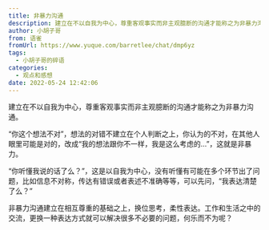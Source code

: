 ```yaml
---
title: 非暴力沟通
description: 建立在不以自我为中心，尊重客观事实而非主观臆断的沟通才能称之为非暴力沟通。“你这个想法不对”，想法的对错不建立在个人判断之上，你认为的不对，在其他人眼里可能是对的，改成“我的想法跟你不一样，我是这么考虑的…”，这就是非暴力。“你听懂我说的话了么？”，这是以自我为中心，没有听懂有可能在多个环节出...
author: 小胡子哥
from: 语雀
fromUrl: https://www.yuque.com/barretlee/chat/dmp6yz
tags:
  - 小胡子哥的碎语
categories:
  - 观点和感想
date: 2022-05-24 12:42:06
---
```


建立在不以自我为中心，尊重客观事实而非主观臆断的沟通才能称之为非暴力沟通。

“你这个想法不对”，想法的对错不建立在个人判断之上，你认为的不对，在其他人眼里可能是对的，改成“我的想法跟你不一样，我是这么考虑的…”，这就是非暴力。

“你听懂我说的话了么？”，这是以自我为中心，没有听懂有可能在多个环节出了问题，比如信息不对称，传达有错误或者表述不准确等等，可以先问，“我表达清楚了么？”

非暴力沟通建立在相互尊重的基础之上，换位思考，柔性表达。工作和生活之中的交流，更换一种表达方式就可以解决很多不必要的问题，何乐而不为呢？

